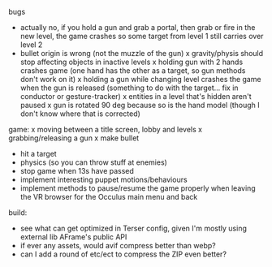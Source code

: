 bugs
- actually no, if you hold a gun and grab a portal, then grab or fire in the new level, the game crashes so some target from level 1 still carries over level 2
- bullet origin is wrong (not the muzzle of the gun)
x gravity/physis should stop affecting objects in inactive levels
x holding gun with 2 hands crashes game (one hand has the other as a target, so gun methods don't work on it)
x holding a gun while changing level crashes the game when the gun is released (something to do with the target... fix in conductor or gesture-tracker)
x entities in a level that's hidden aren't paused
x gun is rotated 90 deg because so is the hand model (though I don't know where that is corrected)

game:
x moving between a title screen, lobby and levels
x grabbing/releasing a gun
x make bullet
- hit a target
- physics (so you can throw stuff at enemies)
- stop game when 13s have passed
- implement interesting puppet motions/behaviours
- implement methods to pause/resume the game properly when leaving the VR browser for the Occulus main menu and back

build:
- see what can get optimized in Terser config, given I'm mostly using external lib AFrame's public API
- if ever any assets, would avif compress better than webp?
- can I add a round of etc/ect to compress the ZIP even better?